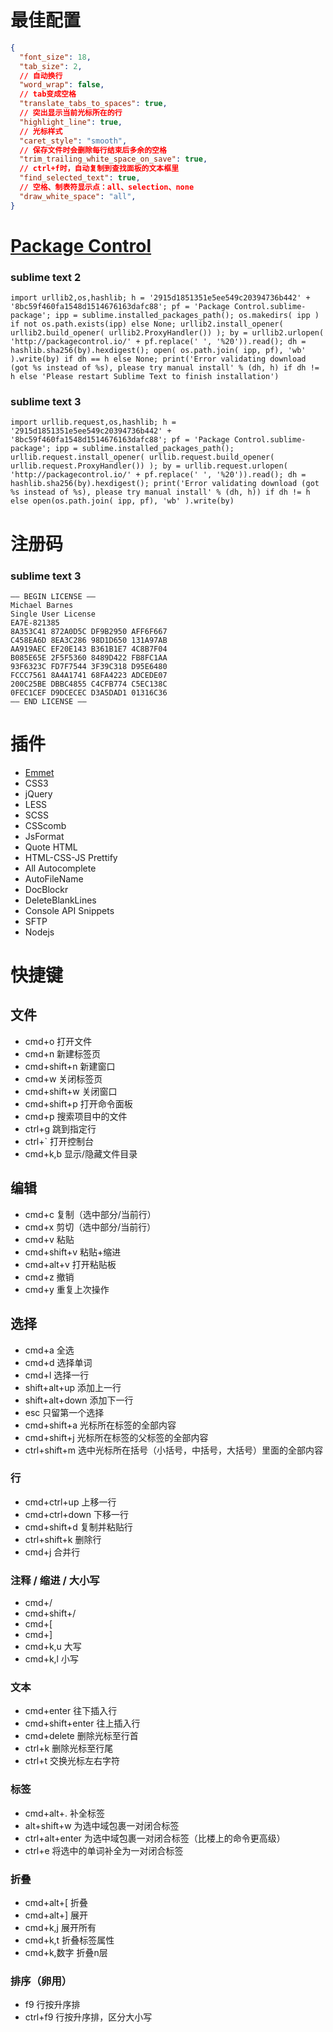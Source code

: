 # 最佳配置

```json
{
  "font_size": 18,
  "tab_size": 2,
  // 自动换行
  "word_wrap": false,
  // tab变成空格
  "translate_tabs_to_spaces": true,
  // 突出显示当前光标所在的行
  "highlight_line": true,
  // 光标样式
  "caret_style": "smooth",
  // 保存文件时会删除每行结束后多余的空格
  "trim_trailing_white_space_on_save": true,
  // ctrl+f时，自动复制到查找面板的文本框里
  "find_selected_text": true,
  // 空格、制表符显示点：all、selection、none
  "draw_white_space": "all",
}
```

# [Package Control](https://packagecontrol.io/installation)

### sublime text 2

```
import urllib2,os,hashlib; h = '2915d1851351e5ee549c20394736b442' + '8bc59f460fa1548d1514676163dafc88'; pf = 'Package Control.sublime-package'; ipp = sublime.installed_packages_path(); os.makedirs( ipp ) if not os.path.exists(ipp) else None; urllib2.install_opener( urllib2.build_opener( urllib2.ProxyHandler()) ); by = urllib2.urlopen( 'http://packagecontrol.io/' + pf.replace(' ', '%20')).read(); dh = hashlib.sha256(by).hexdigest(); open( os.path.join( ipp, pf), 'wb' ).write(by) if dh == h else None; print('Error validating download (got %s instead of %s), please try manual install' % (dh, h) if dh != h else 'Please restart Sublime Text to finish installation')
```

### sublime text 3

```
import urllib.request,os,hashlib; h = '2915d1851351e5ee549c20394736b442' + '8bc59f460fa1548d1514676163dafc88'; pf = 'Package Control.sublime-package'; ipp = sublime.installed_packages_path(); urllib.request.install_opener( urllib.request.build_opener( urllib.request.ProxyHandler()) ); by = urllib.request.urlopen( 'http://packagecontrol.io/' + pf.replace(' ', '%20')).read(); dh = hashlib.sha256(by).hexdigest(); print('Error validating download (got %s instead of %s), please try manual install' % (dh, h)) if dh != h else open(os.path.join( ipp, pf), 'wb' ).write(by)
```

# 注册码

### sublime text 3

```
—– BEGIN LICENSE —–
Michael Barnes
Single User License
EA7E-821385
8A353C41 872A0D5C DF9B2950 AFF6F667
C458EA6D 8EA3C286 98D1D650 131A97AB
AA919AEC EF20E143 B361B1E7 4C8B7F04
B085E65E 2F5F5360 8489D422 FB8FC1AA
93F6323C FD7F7544 3F39C318 D95E6480
FCCC7561 8A4A1741 68FA4223 ADCEDE07
200C25BE DBBC4855 C4CFB774 C5EC138C
0FEC1CEF D9DCECEC D3A5DAD1 01316C36
—— END LICENSE ——
```

# 插件

* [Emmet](http://shuoshubao.github.io/tool/emmet.html)
* CSS3
* jQuery
* LESS
* SCSS
* CSScomb
* JsFormat
* Quote HTML
* HTML-CSS-JS Prettify
* All Autocomplete
* AutoFileName
* DocBlockr
* DeleteBlankLines
* Console API Snippets
* SFTP
* Nodejs

# 快捷键

## 文件

* cmd+o                     打开文件
* cmd+n                     新建标签页
* cmd+shift+n               新建窗口
* cmd+w                     关闭标签页
* cmd+shift+w               关闭窗口
* cmd+shift+p               打开命令面板
* cmd+p                     搜索项目中的文件
* ctrl+g                    跳到指定行
* ctrl+`                    打开控制台
* cmd+k,b                   显示/隐藏文件目录

## 编辑

* cmd+c                     复制（选中部分/当前行）
* cmd+x                     剪切（选中部分/当前行）
* cmd+v                     粘贴
* cmd+shift+v               粘贴+缩进
* cmd+alt+v                 打开粘贴板
* cmd+z                     撤销
* cmd+y                     重复上次操作

## 选择

* cmd+a                     全选
* cmd+d                     选择单词
* cmd+l                     选择一行
* shift+alt+up              添加上一行
* shift+alt+down            添加下一行
* esc                       只留第一个选择
* cmd+shift+a               光标所在标签的全部内容
* cmd+shift+j               光标所在标签的父标签的全部内容
* ctrl+shift+m              选中光标所在括号（小括号，中括号，大括号）里面的全部内容

### 行

* cmd+ctrl+up               上移一行
* cmd+ctrl+down             下移一行
* cmd+shift+d               复制并粘贴行
* ctrl+shift+k              删除行
* cmd+j                     合并行

### 注释 / 缩进 / 大小写

* cmd+/
* cmd+shift+/
* cmd+[
* cmd+]
* cmd+k,u                   大写
* cmd+k,l                   小写

### 文本

* cmd+enter                 往下插入行
* cmd+shift+enter           往上插入行
* cmd+delete                删除光标至行首
* ctrl+k                    删除光标至行尾
* ctrl+t                    交换光标左右字符

### 标签

* cmd+alt+.                 补全标签
* alt+shift+w               为选中域包裹一对闭合标签
* ctrl+alt+enter            为选中域包裹一对闭合标签（比楼上的命令更高级）
* ctrl+e                    将选中的单词补全为一对闭合标签

### 折叠

* cmd+alt+[                 折叠
* cmd+alt+]                 展开
* cmd+k,j                   展开所有
* cmd+k,t                   折叠标签属性
* cmd+k,数字                 折叠n层

### 排序（卵用）

* f9                        行按升序排
* ctrl+f9                   行按升序排，区分大小写